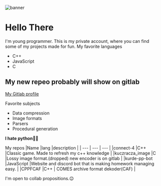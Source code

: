![banner](https://user-images.githubusercontent.com/58426924/130534277-0753f37c-c078-475a-b6b4-2de2899a3aa0.png)



# Hello There
I'm young programmer. This is  my private account, where  you can find  some of my projects made for fun.
My favorite languages  
+ C++
+ JavaScript
+ C
## My new repeo probably will show on gitlab
[My Gitlab profile](https://gitlab.com/KuczaRacza)

Favorite subjects
+ Data compression
+ Image formats
+ Parsers
+ Procedural generation

**I hate python**🚫🐍


 My repos 
 |Name |lang |description |
| --- | --- | --- | 
|connect-4 |C++ |Classic game. Made  to  refresh my c++ knowledge |
|kuczracza_image |C  |Lossy image format.(dropped) new encoder is on gitlab |
|kurde-pp-bot |JavaScript |Website and discord bot that is making homework managing easy.  |
|CPPFCAF |C++ | COMES  archive format dekoder(CAF) |

I'm open to collab  propositions.😉


